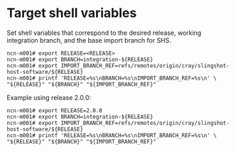 
# Target shell variables

Set shell variables that correspond to the desired release, working integration branch, and the base import branch for SHS.

```screen
ncn-m001# export RELEASE=<RELEASE>
ncn-m001# export BRANCH=integration-${RELEASE}
ncn-m001# export IMPORT_BRANCH_REF=refs/remotes/origin/cray/slingshot-host-software/${RELEASE}
ncn-m001# printf 'RELEASE=%s\nBRANCH=%s\nIMPORT_BRANCH_REF=%s\n' \
"${RELEASE}" "${BRANCH}" "${IMPORT_BRANCH_REF}"
```

Example using release 2.0.0:

```screen
ncn-m001# export RELEASE=2.0.0
ncn-m001# export BRANCH=integration-${RELEASE}
ncn-m001# export IMPORT_BRANCH_REF=refs/remotes/origin/cray/slingshot-host-software/${RELEASE}
ncn-m001# printf 'RELEASE=%s\nBRANCH=%s\nIMPORT_BRANCH_REF=%s\n' \
"${RELEASE}" "${BRANCH}" "${IMPORT_BRANCH_REF}"
```
